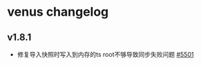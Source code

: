 # venus changelog

## v1.8.1

- 修复导入快照时写入到内存的ts root不够导致同步失败问题 [#5501](https://github.com/filecoin-project/venus/issues/5501)
